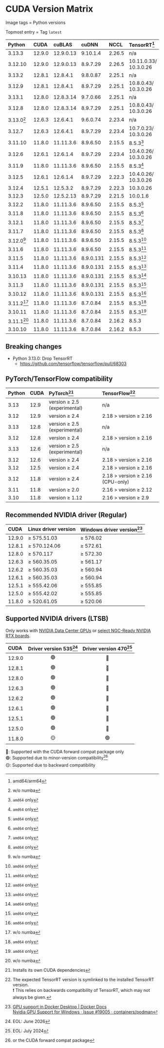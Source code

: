 # CUDA Version Matrix

Image tags = Python versions

Topmost entry = Tag `latest`

| Python     | CUDA   | cuBLAS    | cuDNN     | NCCL   | TensorRT[^2]             | Linux distro |
|:-----------|:-------|:----------|:----------|:-------|:-------------------------|:-------------|
| 3.13.3     | 12.9.0 | 12.9.0.13 | 9.10.1.4  | 2.26.5 | n/a                      | Ubuntu 22.04 |
| 3.12.10    | 12.9.0 | 12.9.0.13 | 8.9.7.29  | 2.26.5 | 10.11.0.33/<br>10.3.0.26 | Ubuntu 22.04 |
| 3.13.2     | 12.8.1 | 12.8.4.1  | 9.8.0.87  | 2.25.1 | n/a                      | Ubuntu 22.04 |
| 3.12.9     | 12.8.1 | 12.8.4.1  | 8.9.7.29  | 2.25.1 | 10.8.0.43/<br>10.3.0.26  | Ubuntu 22.04 |
| 3.13.1     | 12.8.0 | 12.8.3.14 | 9.7.0.66  | 2.25.1 | n/a                      | Ubuntu 22.04 |
| 3.12.8     | 12.8.0 | 12.8.3.14 | 8.9.7.29  | 2.25.1 | 10.8.0.43/<br>10.3.0.26  | Ubuntu 22.04 |
| 3.13.0[^1] | 12.6.3 | 12.6.4.1  | 9.6.0.74  | 2.23.4 | n/a                      | Ubuntu 22.04 |
| 3.12.7     | 12.6.3 | 12.6.4.1  | 8.9.7.29  | 2.23.4 | 10.7.0.23/<br>10.3.0.26  | Ubuntu 22.04 |
| 3.11.10    | 11.8.0 | 11.11.3.6 | 8.9.6.50  | 2.15.5 | 8.5.3[^3]                | Ubuntu 22.04 |
| 3.12.6     | 12.6.1 | 12.6.1.4  | 8.9.7.29  | 2.23.4 | 10.4.0.26/<br>10.3.0.26  | Ubuntu 22.04 |
| 3.11.9     | 11.8.0 | 11.11.3.6 | 8.9.6.50  | 2.15.5 | 8.5.3[^3]                | Ubuntu 22.04 |
| 3.12.5     | 12.6.1 | 12.6.1.4  | 8.9.7.29  | 2.22.3 | 10.4.0.26/<br>10.3.0.26  | Ubuntu 22.04 |
| 3.12.4     | 12.5.1 | 12.5.3.2  | 8.9.7.29  | 2.22.3 | 10.3.0.26                | Ubuntu 22.04 |
| 3.12.3     | 12.5.0 | 12.5.2.13 | 8.9.7.29  | 2.21.5 | 10.0.1.6                 | Ubuntu 22.04 |
| 3.12.2     | 11.8.0 | 11.11.3.6 | 8.9.6.50  | 2.15.5 | 8.5.3[^3]                | Ubuntu 22.04 |
| 3.11.8     | 11.8.0 | 11.11.3.6 | 8.9.6.50  | 2.15.5 | 8.5.3[^3]                | Ubuntu 22.04 |
| 3.12.1     | 11.8.0 | 11.11.3.6 | 8.9.6.50  | 2.15.5 | 8.5.3[^3]                | Ubuntu 22.04 |
| 3.11.7     | 11.8.0 | 11.11.3.6 | 8.9.6.50  | 2.15.5 | 8.5.3[^3]                | Ubuntu 22.04 |
| 3.12.0[^1] | 11.8.0 | 11.11.3.6 | 8.9.6.50  | 2.15.5 | 8.5.3[^3]                | Ubuntu 22.04 |
| 3.11.6     | 11.8.0 | 11.11.3.6 | 8.9.6.50  | 2.15.5 | 8.5.3[^3]                | Ubuntu 22.04 |
| 3.11.5     | 11.8.0 | 11.11.3.6 | 8.9.0.131 | 2.15.5 | 8.5.3[^3]                | Ubuntu 22.04 |
| 3.11.4     | 11.8.0 | 11.11.3.6 | 8.9.0.131 | 2.15.5 | 8.5.3[^3]                | Ubuntu 22.04 |
| 3.10.13    | 11.8.0 | 11.11.3.6 | 8.9.0.131 | 2.15.5 | 8.5.3[^3]                | Ubuntu 22.04 |
| 3.11.3     | 11.8.0 | 11.11.3.6 | 8.9.0.131 | 2.15.5 | 8.5.3[^3]                | Ubuntu 22.04 |
| 3.10.12    | 11.8.0 | 11.11.3.6 | 8.9.0.131 | 2.15.5 | 8.5.3[^3]                | Ubuntu 22.04 |
| 3.11.2[^1] | 11.8.0 | 11.11.3.6 | 8.7.0.84  | 2.15.5 | 8.5.3[^3]                | Ubuntu 22.04 |
| 3.10.11    | 11.8.0 | 11.11.3.6 | 8.7.0.84  | 2.15.5 | 8.5.3[^3]                | Ubuntu 22.04 |
| 3.11.1[^1] | 11.8.0 | 11.11.3.6 | 8.7.0.84  | 2.16.2 | 8.5.3                    | Ubuntu 20.04 |
| 3.10.10    | 11.8.0 | 11.11.3.6 | 8.7.0.84  | 2.16.2 | 8.5.3                    | Ubuntu 20.04 |

[^1]: w/o numba  
[^2]: amd64/arm64  
[^3]: `amd64` only

## Breaking changes

* Python 3.13.0: Drop TensorRT
  * <https://github.com/tensorflow/tensorflow/pull/68303>

## PyTorch/TensorFlow compatibility

| Python | CUDA | PyTorch[^4]                  | TensorFlow[^5]                   |
|:-------|:-----|:-----------------------------|:---------------------------------|
| 3.13   | 12.9 | version ≥ 2.5 (experimental) | n/a                              |
| 3.12   | 12.9 | version ≥ 2.4                | 2.18 > version ≥ 2.16            |
| 3.13   | 12.8 | version ≥ 2.5 (experimental) | n/a                              |
| 3.12   | 12.8 | version ≥ 2.4                | 2.18 > version ≥ 2.16            |
| 3.13   | 12.6 | version ≥ 2.5 (experimental) | n/a                              |
| 3.12   | 12.6 | version ≥ 2.4                | 2.18 > version ≥ 2.16            |
| 3.12   | 12.5 | version ≥ 2.4                | 2.18 > version ≥ 2.16            |
| 3.12   | 11.8 | version ≥ 2.4                | 2.18 > version ≥ 2.16 (CPU-only) |
| 3.11   | 11.8 | version ≥ 2.0                | 2.16 > version ≥ 2.12            |
| 3.10   | 11.8 | version ≥ 1.12               | 2.16 > version ≥ 2.9             |

[^4]: Installs its own CUDA dependencies
[^5]: The expected TensorRT version is symlinked to the installed TensorRT
version.  
❗️ This relies on backwards compatibility of TensorRT, which may not always be
given.

## Recommended NVIDIA driver (Regular)

| CUDA   | Linux driver version | Windows driver version[^6] |
|:-------|:---------------------|:---------------------------|
| 12.9.0 | ≥ 575.51.03          | ≥ 576.02                   |
| 12.8.1 | ≥ 570.124.06         | ≥ 572.61                   |
| 12.8.0 | ≥ 570.117            | ≥ 572.30                   |
| 12.6.3 | ≥ 560.35.05          | ≥ 561.17                   |
| 12.6.2 | ≥ 560.35.03          | ≥ 560.94                   |
| 12.6.1 | ≥ 560.35.03          | ≥ 560.94                   |
| 12.5.1 | ≥ 555.42.06          | ≥ 555.85                   |
| 12.5.0 | ≥ 555.42.02          | ≥ 555.85                   |
| 11.8.0 | ≥ 520.61.05          | ≥ 520.06                   |

[^6]: [GPU support in Docker Desktop | Docker Docs](https://docs.docker.com/desktop/gpu/)  
[Nvidia GPU Support for Windows · Issue #19005 · containers/podman](https://github.com/containers/podman/issues/19005)

## Supported NVIDIA drivers (LTSB)

Only works with
[NVIDIA Data Center GPUs](https://resources.nvidia.com/l/en-us-gpu) or
[select NGC-Ready NVIDIA RTX boards](https://docs.nvidia.com/certification-programs/ngc-ready-systems/index.html).

| CUDA   | Driver version 535[^7] | Driver version 470[^8] |
|:-------|:----------------------:|:----------------------:|
| 12.9.0 | 🟢                      | 🔵                      |
| 12.8.1 | 🟢                      | 🔵                      |
| 12.8.0 | 🟢                      | 🔵                      |
| 12.6.3 | 🟢                      | 🔵                      |
| 12.6.2 | 🟢                      | 🔵                      |
| 12.6.1 | 🟢                      | 🔵                      |
| 12.5.1 | 🟢                      | 🔵                      |
| 12.5.0 | 🟢                      | 🔵                      |
| 11.8.0 | 🟡                      | 🟢                      |

🔵: Supported with the CUDA forward compat package only  
🟢: Supported due to minor-version compatibility[^9]  
🟡: Supported due to backward compatibility

[^7]: EOL: June 2026  
[^8]: EOL: July 2024
[^9]: or the CUDA forward compat package
